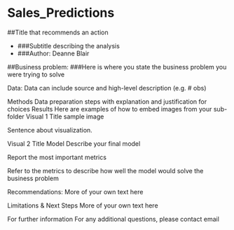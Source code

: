 # Sales_Predictions
##Title that recommends an action
- ###Subtitle describing the analysis
- ###Author: Deanne Blair

##Business problem:
###Here is where you state the business problem you were trying to solve

Data:
Data can include source and high-level description (e.g. # obs)

Methods
Data preparation steps with explanation and justification for choices
Results
Here are examples of how to embed images from your sub-folder
Visual 1 Title
sample image

Sentence about visualization.

Visual 2 Title
Model
Describe your final model

Report the most important metrics

Refer to the metrics to describe how well the model would solve the business problem

Recommendations:
More of your own text here

Limitations & Next Steps
More of your own text here

For further information
For any additional questions, please contact email
